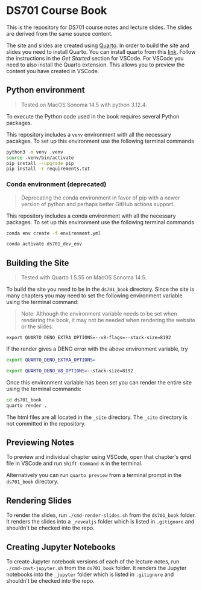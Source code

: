 # DS701 Course Book

This is the repository for DS701 course notes and lecture slides. The slides are derived from the same source content. 

The site and slides are created using [Quarto](https://quarto.org/). In order to build the site and slides you need to install Quarto. You can install quarto from this [link](https://quarto.org/docs/get-started/). Follow the instructions in the *Get Started* section for VSCode. For VSCode you need to also install the Quarto extension. This allows you to preview the content you have created in VSCode.

## Python environment

> Tested on MacOS Sonoma 14.5 with python 3.12.4.

To execute the Python code used in the book requires several Python packages. 

This repository includes a `venv` environment with all the necessary pacakges. To set up this environment use the following terminal commands

```sh
python3 -m venv .venv
source .venv/bin/activate
pip install --upgrade pip
pip install -r requirements.txt
```

### Conda environment (deprecated)

> Deprecating the conda environment in favor of pip with a newer version of python and 
> perhaps better GitHub actions support.

This repository includes a conda environment with all the necessary packages. To set up this environment use the following terminal commands

```sh
conda env create -f environment.yml
```

```sh
conda activate ds701_dev_env
```

## Building the Site

> Tested with Quarto 1.5.55 on MacOS Sonoma 14.5.

To build the site you need to be in the `ds701_book` directory. Since the site is many chapters you may need to set the following environment variable using the terminal command:

> Note: Although the environment variable needs to be set when rendering the book,
it may not be needed when rendering the website or the slides.

```
export QUARTO_DENO_EXTRA_OPTIONS=--v8-flags=--stack-size=8192
```

If the render gives a DENO error with the above environment variable, try

```sh
export QUARTO_DENO_EXTRA_OPTIONS=

export QUARTO_DENO_V8_OPTIONS=--stack-size=8192
```

Once this environment variable has been set you can render the entire site using the terminal commands:

```sh
cd ds701_book
quarto render .
```

The html files are all located in the `_site` directory. The `_site` directory is not committed in the repository.

## Previewing Notes

To preview and individual chapter using VSCode, open that chapter's qmd file in VSCode and run `Shift-Command-K` in the terminal.

Alternatively you can run `quarto preview` from a terminal prompt in the `ds701_book` directory.

## Rendering Slides

To render the slides, run `./cmd-render-slides.sh` from the `ds701_book` folder. It renders the slides into a 
`_revealjs` folder which is listed in `.gitignore` and shouldn't be checked into the repo.

## Creating Jupyter Notebooks

To create Jupyter notebook versions of each of the lecture
notes, run `./cmd-cnvt-jupyter.sh` from the `ds701_book`
folder. It renders the Jupyter notebooks into the `_jupyter` folder which is
listed in `.gitignore` and shouldn't be checked into the repo.

